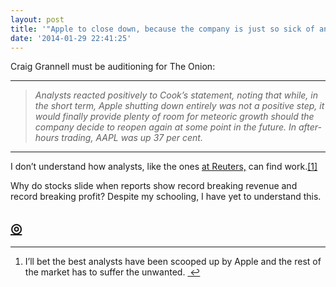 ```yaml
---
layout: post
title: '"Apple to close down, because the company is just so sick of analysts."'
date: '2014-01-29 22:41:25'
---
```


<p>Craig Grannell must be auditioning for The Onion:</p>

<hr>

<blockquote>
<p><em>Analysts reacted positively to Cook’s statement, noting that while, in the short term, Apple shutting down entirely was not a positive step, it would finally provide plenty of room for meteoric growth should the company decide to reopen again at some point in the future. In after-hours trading, AAPL was up 37 per cent.</em></p>
</blockquote>

<hr>

<p>I don’t understand how analysts, like the ones <a href="http://www.reuters.com/article/2014/01/28/apple-results-idUSL2N0L11SK20140128">at Reuters,</a> can find work.<a href="#fn:1" id="fnref:1" title="see footnote" class="footnote">[1]</a></p>

<p>Why do stocks slide when reports show record breaking revenue and record breaking profit? Despite my schooling, I have yet to understand this.</p>

<h2><a href="http://thenewsprint.co/blog/apple-to-close-down-funny">◎</a></h2>

<div class="footnotes">
<hr />
<ol>

<li id="fn:1">
<p>I’ll bet the best analysts have been scooped up by Apple and the rest of the market has to suffer the unwanted. <a href="#fnref:1" title="return to article" class="reversefootnote"> ↩</a></p>
</li>

</ol>
</div>